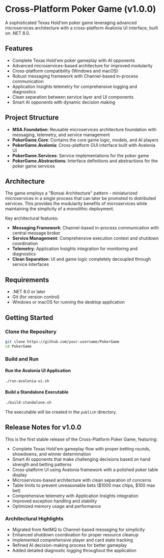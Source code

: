 # Cross-Platform Poker Game (v1.0.0)

A sophisticated Texas Hold'em poker game leveraging advanced microservices architecture with a cross-platform Avalonia UI interface, built on .NET 8.0.

## Features

- Complete Texas Hold'em poker gameplay with AI opponents
- Advanced microservices-based architecture for improved modularity
- Cross-platform compatibility (Windows and macOS)
- Robust messaging framework with Channel-based in-process communication
- Application Insights telemetry for comprehensive logging and diagnostics
- Clean separation between service layer and UI components
- Smart AI opponents with dynamic decision making

## Project Structure

- **MSA.Foundation**: Reusable microservices architecture foundation with messaging, telemetry, and service management
- **PokerGame.Core**: Contains the core game logic, models, and AI players
- **PokerGame.Avalonia**: Cross-platform GUI interface built with Avalonia UI
- **PokerGame.Services**: Service implementations for the poker game
- **PokerGame.Abstractions**: Interface definitions and abstractions for the poker game services

## Architecture

The game employs a "Bonsai Architecture" pattern - miniaturized microservices in a single process that can later be promoted to distributed services. This provides the modularity benefits of microservices while maintaining the simplicity of a monolithic deployment.

Key architectural features:
- **Messaging Framework**: Channel-based in-process communication with central message broker
- **Service Management**: Comprehensive execution context and shutdown coordination
- **Telemetry**: Application Insights integration for monitoring and diagnostics
- **Clean Separation**: UI and game logic completely decoupled through service interfaces

## Requirements

- .NET 8.0 or later
- Git (for version control)
- Windows or macOS for running the desktop application

## Getting Started

### Clone the Repository

```bash
git clone https://github.com/your-username/PokerGame
cd PokerGame
```

### Build and Run

#### Run the Avalonia UI Application

```bash
./run-avalonia-ui.sh
```

#### Build a Standalone Executable

```bash
./build-standalone.sh
```
The executable will be created in the `publish` directory.

## Release Notes for v1.0.0

This is the first stable release of the Cross-Platform Poker Game, featuring:

- Complete Texas Hold'em gameplay flow with proper betting rounds, showdowns, and winner determination
- Smart AI opponents that make challenging decisions based on hand strength and betting patterns
- Cross-platform UI using Avalonia framework with a polished poker table display
- Microservices-based architecture with clean separation of concerns
- Table limits to prevent unreasonable bets ($1000 max chips, $100 max bet)
- Comprehensive telemetry with Application Insights integration
- Improved exception handling and stability
- Optimized memory usage and performance

### Architectural Highlights

- Migrated from NetMQ to Channel-based messaging for simplicity
- Enhanced shutdown coordination for proper resource cleanup
- Implemented comprehensive player and card state tracking
- Refined AI decision-making process for better gameplay
- Added detailed diagnostic logging throughout the application
